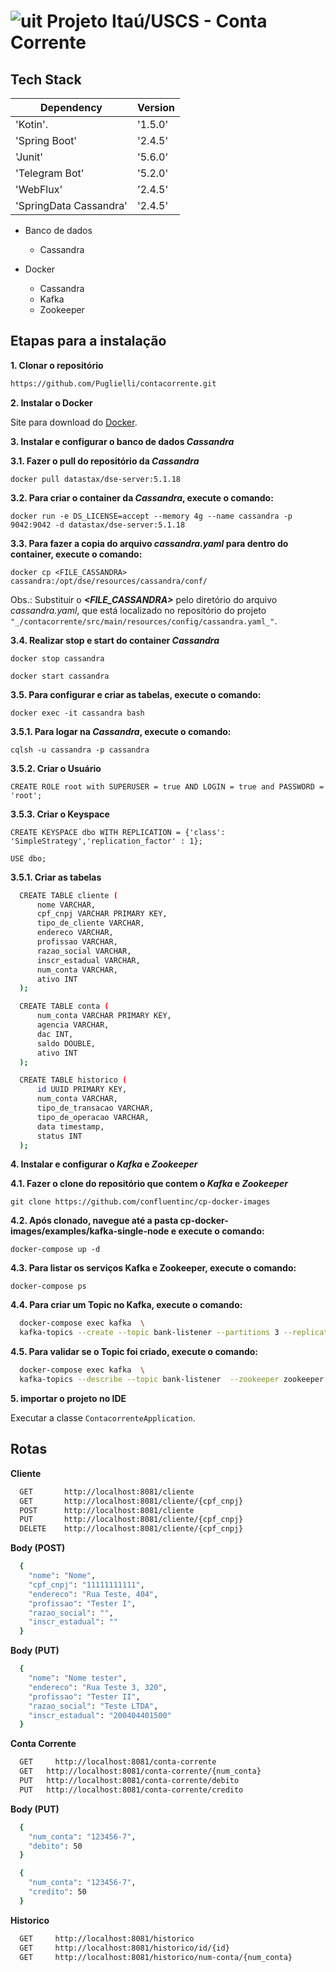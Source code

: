 # ![uit](https://user-images.githubusercontent.com/62891985/82739494-5e96bd80-9d16-11ea-993d-25c048bad462.png) Projeto Itaú/USCS - Conta Corrente

## Tech Stack

| Dependency             | Version |
| -----------------------|---------|
| 'Kotin'.               | '1.5.0' |
| 'Spring Boot'          | '2.4.5' |
| 'Junit'                | '5.6.0' |
| 'Telegram Bot'         | '5.2.0' |
| 'WebFlux'              | '2.4.5' |
| 'SpringData Cassandra' | '2.4.5' |

- Banco de dados
  - Cassandra
 
- Docker
  - Cassandra
  - Kafka
  - Zookeeper

## Etapas para a instalação

**1. Clonar o repositório**

```bash
https://github.com/Puglielli/contacorrente.git
```

**2. Instalar o Docker**

Site para download do [Docker](https://docs.docker.com/get-docker/).

**3. Instalar e configurar o banco de dados *Cassandra***

  **3.1. Fazer o pull do repositório da *Cassandra***

  `docker pull datastax/dse-server:5.1.18`

  **3.2. Para criar o container da *Cassandra*, execute o comando:**
  
  `docker run -e DS_LICENSE=accept --memory 4g --name cassandra -p 9042:9042 -d datastax/dse-server:5.1.18`

  **3.3. Para fazer a copia do arquivo *cassandra.yaml* para dentro do container, execute o comando:**
 
  `docker cp <FILE_CASSANDRA> cassandra:/opt/dse/resources/cassandra/conf/`

  Obs.: Substituir o ***<FILE_CASSANDRA>*** pelo diretório do arquivo *cassandra.yaml*, que está localizado no repositório do projeto `"_/contacorrente/src/main/resources/config/cassandra.yaml_"`.

  **3.4. Realizar stop e start do container *Cassandra***
  
  `docker stop cassandra`

  `docker start cassandra`

  **3.5. Para configurar e criar as tabelas, execute o comando:**
  
  `docker exec -it cassandra bash`

  **3.5.1. Para logar na *Cassandra*, execute o comando:**
  
  `cqlsh -u cassandra -p cassandra`

  **3.5.2. Criar o Usuário**

  `CREATE ROLE root with SUPERUSER = true AND LOGIN = true and PASSWORD = 'root';`

  **3.5.3. Criar o Keyspace**

  `CREATE KEYSPACE dbo WITH REPLICATION = {'class': 'SimpleStrategy','replication_factor' : 1};`

  `USE dbo;`

  **3.5.1. Criar as tabelas**

```bash
  CREATE TABLE cliente (
      nome VARCHAR,
      cpf_cnpj VARCHAR PRIMARY KEY,
      tipo_de_cliente VARCHAR,
      endereco VARCHAR,
      profissao VARCHAR,
      razao_social VARCHAR,
      inscr_estadual VARCHAR,
      num_conta VARCHAR,
      ativo INT
  );
```
```bash
  CREATE TABLE conta (
      num_conta VARCHAR PRIMARY KEY,
      agencia VARCHAR,
      dac INT,
      saldo DOUBLE,
      ativo INT
  );
```
```bash
  CREATE TABLE historico (
      id UUID PRIMARY KEY,
      num_conta VARCHAR,
      tipo_de_transacao VARCHAR,
      tipo_de_operacao VARCHAR,
      data timestamp,
      status INT
  );
```

**4. Instalar e configurar o *Kafka* e *Zookeeper***

  **4.1. Fazer o clone do repositório que contem o *Kafka* e *Zookeeper***

  `git clone https://github.com/confluentinc/cp-docker-images`

  **4.2. Após clonado, navegue até a pasta cp-docker-images/examples/kafka-single-node e execute o comando:**
  
  `docker-compose up -d`

  **4.3. Para listar os serviços Kafka e Zookeeper, execute o comando:**
  
  `docker-compose ps`

  **4.4. Para criar um Topic no Kafka, execute o comando:**

```bash
  docker-compose exec kafka  \
  kafka-topics --create --topic bank-listener --partitions 3 --replication-factor 1 --if-not-exists --zookeeper zookeeper:2181
```
    
  **4.5. Para validar se o Topic foi criado, execute o comando:**

```bash
  docker-compose exec kafka  \
  kafka-topics --describe --topic bank-listener  --zookeeper zookeeper:2181
```

**5. importar o projeto no IDE**

Executar a classe `ContacorrenteApplication`.

## Rotas

**Cliente**

```bash
  GET       http://localhost:8081/cliente
  GET       http://localhost:8081/cliente/{cpf_cnpj}
  POST      http://localhost:8081/cliente
  PUT       http://localhost:8081/cliente/{cpf_cnpj}
  DELETE    http://localhost:8081/cliente/{cpf_cnpj}
```

**Body (POST)**

```bash
  {
    "nome": "Nome",
    "cpf_cnpj": "11111111111",
    "endereco": "Rua Teste, 404",
    "profissao": "Tester I",
    "razao_social": "",
    "inscr_estadual": ""
  }
```

**Body (PUT)**

```bash
  {
    "nome": "Nome tester",
    "endereco": "Rua Teste 3, 320",
    "profissao": "Tester II",
    "razao_social": "Teste LTDA",
    "inscr_estadual": "200404401500"
  }
```

**Conta Corrente**

```bash
  GET     http://localhost:8081/conta-corrente
  GET   http://localhost:8081/conta-corrente/{num_conta}
  PUT   http://localhost:8081/conta-corrente/debito
  PUT   http://localhost:8081/conta-corrente/credito
```

**Body (PUT)**

```bash
  {
    "num_conta": "123456-7",
    "debito": 50
  }
```

```bash
  {
    "num_conta": "123456-7",
    "credito": 50
  }
```

**Historico**

```bash
  GET     http://localhost:8081/historico
  GET     http://localhost:8081/historico/id/{id}
  GET     http://localhost:8081/historico/num-conta/{num_conta}
```
